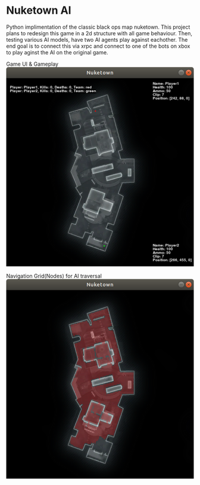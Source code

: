 # Nuketown AI
Python implimentation of the classic black ops map nuketown. This project plans to redesign this game in a 2d structure with all game behaviour. Then, testing various AI models, have two AI agents play against eachother. The end goal is to connect this via xrpc and connect to one of the bots on xbox to play aginst the AI on the original game.

Game UI & Gameplay
![1](https://github.com/ryan75195/Nuketown/blob/master/gameplay.png)

Navigation Grid(Nodes) for AI traversal
![1](https://github.com/ryan75195/Nuketown/blob/master/Nodes.png)
